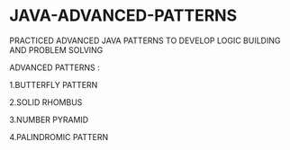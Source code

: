 # JAVA-ADVANCED-PATTERNS

PRACTICED ADVANCED JAVA PATTERNS TO DEVELOP LOGIC BUILDING AND PROBLEM SOLVING

ADVANCED PATTERNS :

1.BUTTERFLY PATTERN

2.SOLID RHOMBUS

3.NUMBER PYRAMID

4.PALINDROMIC PATTERN



